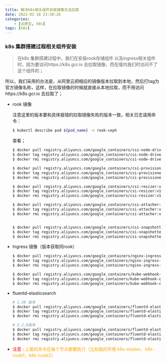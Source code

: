 ```yaml
---
title: 解决k8s相关组件安装镜像无法拉取
date: 2022-02-18 23:30:26
categories: 
    - [云原生, k8s]
tags: [k8s]
---
```


### k8s 集群搭建过程相关组件安装

>  在k8s 集群搭建过程中，我们在安装rook存储组件 以及ingress相关组件时，因为要访问https://k8s.gcr.io 去拉取镜像，而在墙内我们时访问不了这个组件的；

所以，我们采用的办法是，从阿里云把相应的镜像版本拉取到本地，然后打tag为官方镜像名称，这样，在拉取镜像的时候就直接从本地拉取，而不用访问https://k8s.gcr.io 去拉取了；

+ rook 镜像

  注意这里的版本要和具体报错的拉取镜像失败的版本一致，相关日志请用命令：

  ```bash
  $ kubectl describe pod ${pod_name} -n rook-ceph
  ```

  查看；

  ```bash
  $ docker pull registry.aliyuncs.com/google_containers/csi-node-driver-registrar:v2.5.0
  $ docker tag registry.aliyuncs.com/google_containers/csi-node-driver-registrar:v2.5.0 k8s.gcr.io/sig-storage/csi-node-driver-registrar:v2.5.0
  $ docker rmi registry.aliyuncs.com/google_containers/csi-node-driver-registrar:v2.5.0
  
  $ docker pull registry.aliyuncs.com/google_containers/csi-provisioner:v3.1.0
  $ docker tag registry.aliyuncs.com/google_containers/csi-provisioner:v3.1.0 k8s.gcr.io/sig-storage/csi-provisioner:v3.1.0
  $ docker rmi registry.aliyuncs.com/google_containers/csi-provisioner:v3.1.0
  
  $ docker pull registry.aliyuncs.com/google_containers/csi-resizer:v1.4.0
  $ docker tag registry.aliyuncs.com/google_containers/csi-resizer:v1.4.0 k8s.gcr.io/sig-storage/csi-resizer:v1.4.0
  $ docker rmi registry.aliyuncs.com/google_containers/csi-resizer:v1.4.0
  
  $ docker pull registry.aliyuncs.com/google_containers/csi-attacher:v3.4.0
  $ docker tag registry.aliyuncs.com/google_containers/csi-attacher:v3.4.0 k8s.gcr.io/sig-storage/csi-attacher:v3.4.0
  $ docker rmi registry.aliyuncs.com/google_containers/csi-attacher:v3.4.0
  
  
  $ docker pull registry.aliyuncs.com/google_containers/csi-snapshotter:v5.0.1
  $ docker tag registry.aliyuncs.com/google_containers/csi-snapshotter:v5.0.1 k8s.gcr.io/sig-storage/csi-snapshotter:v5.0.1
  $ docker rmi registry.aliyuncs.com/google_containers/csi-snapshotter:v5.0.1
  
  ```

  

+ Ingress 镜像（版本获取同rook）

  ```bash
  $ docker pull registry.aliyuncs.com/google_containers/nginx-ingress-controller:v1.0.0
  $ docker tag registry.aliyuncs.com/google_containers/nginx-ingress-controller:v1.0.0 k8s.gcr.io/ingress-nginx/controller:v1.0.0
  $ docker rmi registry.aliyuncs.com/google_containers/nginx-ingress-controller:v1.0.0
  
  $ docker pull registry.aliyuncs.com/google_containers/kube-webhook-certgen:v1.0
  $ docker tag registry.aliyuncs.com/google_containers/kube-webhook-certgen:v1.0 k8s.gcr.io/ingress-nginx/kube-webhook-certgen:v1.0
  $ docker rmi registry.aliyuncs.com/google_containers/kube-webhook-certgen:v1.0
  ```

  
  
+ fluentd-elasticsearch

  ```bash
  # 1.20 版本
  $ docker pull registry.aliyuncs.com/google_containers/fluentd-elasticsearch:1.20
  $ docker tag registry.aliyuncs.com/google_containers/fluentd-elasticsearch:1.20 k8s.gcr.io/fluentd-elasticsearch:1.20
  $ docker rmi registry.aliyuncs.com/google_containers/fluentd-elasticsearch:1.20
  
  # 2.2.0版本
  $ docker pull registry.aliyuncs.com/google_containers/fluentd-elasticsearch:v2.2.0
  $ docker tag registry.aliyuncs.com/google_containers/fluentd-elasticsearch:v2.2.0 k8s.gcr.io/fluentd-elasticsearch:v2.2.0
  $ docker rmi registry.aliyuncs.com/google_containers/fluentd-elasticsearch:v2.2.0
  ```

  

  

+ <font color=red>注意 :</font> <font color=orange>上面的命令在每个节点都要执行（比如我的环境 k8s-master、k8s-node1、k8s-node2）</font>

  